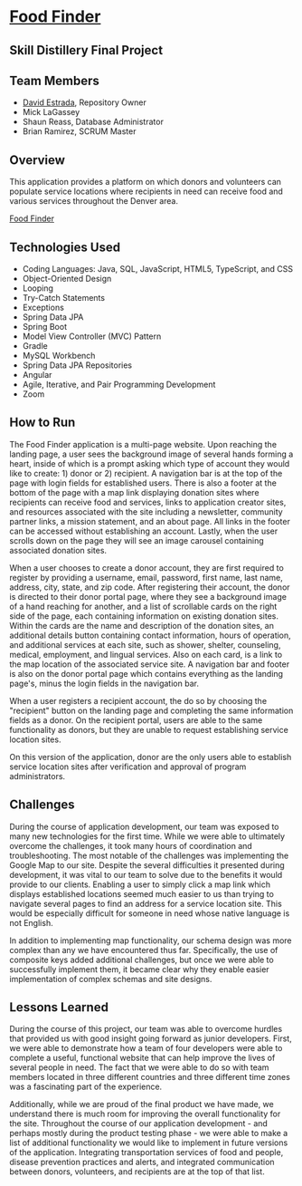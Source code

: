 # [Food Finder](http://18.119.82.56:8080/FoodFinder/#/home)
## Skill Distillery Final Project

## Team Members
* [David Estrada](https://dave-estrada.com/), Repository Owner
* Mick LaGassey
* Shaun Reass, Database Administrator
* Brian Ramirez, SCRUM Master

## Overview

This application provides a platform on which donors and volunteers can populate service locations where recipients in need can receive food and various services throughout the Denver area.  

[Food Finder](http://18.119.82.56:8080/FoodFinder/#/home)

## Technologies Used
* Coding Languages: Java, SQL, JavaScript, HTML5, TypeScript, and CSS
* Object-Oriented Design
* Looping
* Try-Catch Statements
* Exceptions
* Spring Data JPA
* Spring Boot
* Model View Controller (MVC) Pattern
* Gradle
* MySQL Workbench
* Spring Data JPA Repositories
* Angular
* Agile, Iterative, and Pair Programming Development
* Zoom




## How to Run

The Food Finder application is a multi-page website. Upon reaching the landing page, a user sees the background image of several hands forming a heart, inside of which is a prompt asking which type of account they would like to create: 1) donor or 2) recipient.  A navigation bar is at the top of the page with login fields for established users.  There is also a footer at the bottom of the page with a map link displaying donation sites where recipients can receive food and services, links to application creator sites, and resources associated with the site including a newsletter, community partner links, a mission statement, and an about page.  All links in the footer can be accessed without establishing an account.  Lastly, when the user scrolls down on the page they will see an image carousel containing associated donation sites.  

When a user chooses to create a donor account, they are first required to register by providing a username, email, password, first name, last name, address, city, state, and zip code.  After registering their account, the donor is directed to their donor portal page, where they see a background image of a hand reaching for another, and a list of scrollable cards on the right side of the page, each containing information on existing donation sites.  Within the cards are the name and description of the donation sites, an additional details button containing contact information, hours of operation, and additional services at each site, such as shower, shelter, counseling, medical, employment, and lingual services.  Also on each card, is a link to the map location of the associated service site.  A navigation bar and footer is also on the donor portal page which contains everything as the landing page's, minus the login fields in the navigation bar.  

When a user registers a recipient account, the do so by choosing the "recipient" button on the landing page and completing the same information fields as a donor. On the recipient portal, users are able to the same functionality as donors, but they are unable to request establishing service location sites.  

On this version of the application, donor are the only users able to establish service location sites after verification and approval of program administrators.  

## Challenges

During the course of application development, our team was exposed to many new technologies for the first time.  While we were able to ultimately overcome the challenges, it took many hours of coordination and troubleshooting.  The most notable of the challenges was implementing the Google Map to our site.  Despite the several difficulties it presented during development, it was vital to our team to solve due to the benefits it would provide to our clients.  Enabling a user to simply click a map link which displays established locations seemed much easier to us than trying to navigate several pages to find an address for a service location site.  This would be especially difficult for someone in need whose native language is not English.  

In addition to implementing map functionality, our schema design was more complex than any we have encountered thus far.  Specifically, the use of composite keys added additional challenges, but once we were able to successfully implement them, it became clear why they enable easier implementation of complex schemas and site designs.  

## Lessons Learned

During the course of this project, our team was able to overcome hurdles that provided us with good insight going forward as junior developers.  First, we were able to demonstrate how a team of four developers were able to complete a useful, functional website that can help improve the lives of several people in need.  The fact that we were able to do so with team members located in three different countries and three different time zones was a fascinating part of the experience.  

Additionally, while we are proud of the final product we have made, we understand there is much room for improving the overall functionality for the site.  Throughout the course of our application development - and perhaps mostly during the product testing phase - we were able to make a list of additional functionality we would like to implement in future versions of the application.  Integrating transportation services of food and people, disease prevention practices and alerts, and integrated communication between donors, volunteers, and recipients are at the top of that list.  
